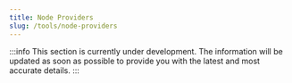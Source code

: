 ```yaml
---
title: Node Providers
slug: /tools/node-providers
---
```


:::info
This section is currently under development. The information will be updated as soon as possible to provide you with the latest and most accurate details.
:::
